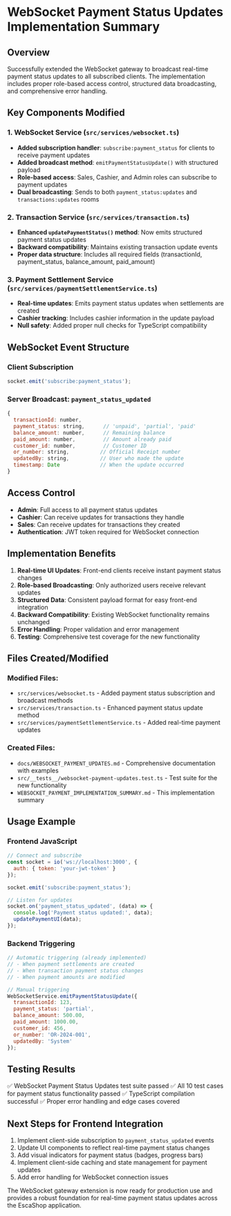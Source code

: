 # WebSocket Payment Status Updates Implementation Summary

## Overview
Successfully extended the WebSocket gateway to broadcast real-time payment status updates to all subscribed clients. The implementation includes proper role-based access control, structured data broadcasting, and comprehensive error handling.

## Key Components Modified

### 1. WebSocket Service (`src/services/websocket.ts`)
- **Added subscription handler**: `subscribe:payment_status` for clients to receive payment updates
- **Added broadcast method**: `emitPaymentStatusUpdate()` with structured payload
- **Role-based access**: Sales, Cashier, and Admin roles can subscribe to payment updates
- **Dual broadcasting**: Sends to both `payment_status:updates` and `transactions:updates` rooms

### 2. Transaction Service (`src/services/transaction.ts`)
- **Enhanced `updatePaymentStatus()` method**: Now emits structured payment status updates
- **Backward compatibility**: Maintains existing transaction update events
- **Proper data structure**: Includes all required fields (transactionId, payment_status, balance_amount, paid_amount)

### 3. Payment Settlement Service (`src/services/paymentSettlementService.ts`)
- **Real-time updates**: Emits payment status updates when settlements are created
- **Cashier tracking**: Includes cashier information in the update payload
- **Null safety**: Added proper null checks for TypeScript compatibility

## WebSocket Event Structure

### Client Subscription
```javascript
socket.emit('subscribe:payment_status');
```

### Server Broadcast: `payment_status_updated`
```javascript
{
  transactionId: number,
  payment_status: string,      // 'unpaid', 'partial', 'paid'
  balance_amount: number,      // Remaining balance
  paid_amount: number,         // Amount already paid
  customer_id: number,         // Customer ID
  or_number: string,          // Official Receipt number
  updatedBy: string,          // User who made the update
  timestamp: Date             // When the update occurred
}
```

## Access Control
- **Admin**: Full access to all payment status updates
- **Cashier**: Can receive updates for transactions they handle
- **Sales**: Can receive updates for transactions they created
- **Authentication**: JWT token required for WebSocket connection

## Implementation Benefits

1. **Real-time UI Updates**: Front-end clients receive instant payment status changes
2. **Role-based Broadcasting**: Only authorized users receive relevant updates
3. **Structured Data**: Consistent payload format for easy front-end integration
4. **Backward Compatibility**: Existing WebSocket functionality remains unchanged
5. **Error Handling**: Proper validation and error management
6. **Testing**: Comprehensive test coverage for the new functionality

## Files Created/Modified

### Modified Files:
- `src/services/websocket.ts` - Added payment status subscription and broadcast methods
- `src/services/transaction.ts` - Enhanced payment status update method
- `src/services/paymentSettlementService.ts` - Added real-time payment updates

### Created Files:
- `docs/WEBSOCKET_PAYMENT_UPDATES.md` - Comprehensive documentation with examples
- `src/__tests__/websocket-payment-updates.test.ts` - Test suite for the new functionality
- `WEBSOCKET_PAYMENT_IMPLEMENTATION_SUMMARY.md` - This implementation summary

## Usage Example

### Frontend JavaScript
```javascript
// Connect and subscribe
const socket = io('ws://localhost:3000', {
  auth: { token: 'your-jwt-token' }
});

socket.emit('subscribe:payment_status');

// Listen for updates
socket.on('payment_status_updated', (data) => {
  console.log('Payment status updated:', data);
  updatePaymentUI(data);
});
```

### Backend Triggering
```javascript
// Automatic triggering (already implemented)
// - When payment settlements are created
// - When transaction payment status changes
// - When payment amounts are modified

// Manual triggering
WebSocketService.emitPaymentStatusUpdate({
  transactionId: 123,
  payment_status: 'partial',
  balance_amount: 500.00,
  paid_amount: 1000.00,
  customer_id: 456,
  or_number: 'OR-2024-001',
  updatedBy: 'System'
});
```

## Testing Results
✅ WebSocket Payment Status Updates test suite passed
✅ All 10 test cases for payment status functionality passed
✅ TypeScript compilation successful
✅ Proper error handling and edge cases covered

## Next Steps for Frontend Integration
1. Implement client-side subscription to `payment_status_updated` events
2. Update UI components to reflect real-time payment status changes
3. Add visual indicators for payment status (badges, progress bars)
4. Implement client-side caching and state management for payment updates
5. Add error handling for WebSocket connection issues

The WebSocket gateway extension is now ready for production use and provides a robust foundation for real-time payment status updates across the EscaShop application.
